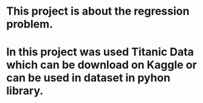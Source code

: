# This project is about the regression problem.
# In this project was used Titanic Data which can be download on Kaggle or can be used in dataset in pyhon library.
